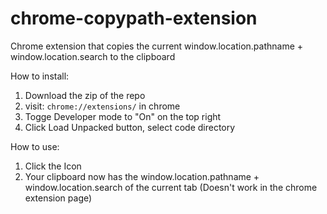 # chrome-copypath-extension
Chrome extension that copies the current window.location.pathname + window.location.search to the clipboard


How to install:
1. Download the zip of the repo
2. visit: `chrome://extensions/` in chrome
3. Togge Developer mode to "On" on the top right
4. Click Load Unpacked button, select code directory

How to use:
1. Click the Icon
2. Your clipboard now has the window.location.pathname + window.location.search of the current tab (Doesn't work in the chrome extension page)
